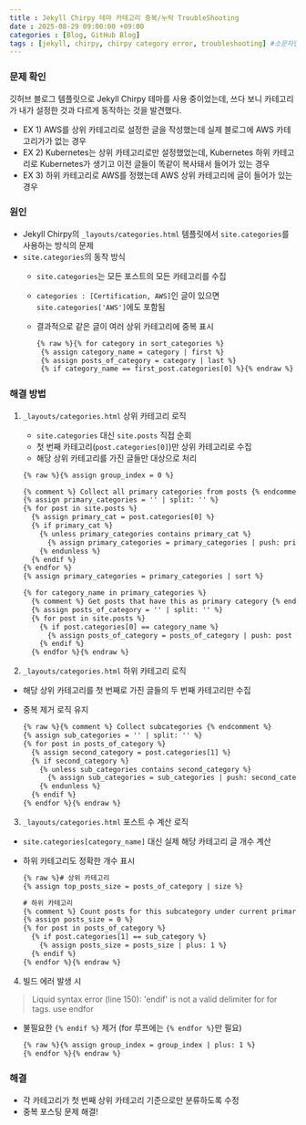 ```yaml
---
title : Jekyll Chirpy 테마 카테고리 중복/누락 TroubleShooting
date : 2025-08-29 09:00:00 +09:00
categories : [Blog, GitHub Blog]
tags : [jekyll, chirpy, chirpy category error, troubleshooting] #소문자만 가능
---
```


### 문제 확인

깃허브 블로그 템플릿으로 Jekyll Chirpy 테마를 사용 중이었는데, 쓰다 보니 카테고리가 내가 설정한 것과 다르게 동작하는 것을 발견했다.

- EX 1) AWS를 상위 카테고리로 설정한 글을 작성했는데 실제 블로그에 AWS 카테고리가가 없는 경우
- EX 2) Kubernetes는 상위 카테고리로만 설정했었는데, Kubernetes 하위 카테고리로 Kubernetes가 생기고 이전 글들이 똑같이 복사돼서 들어가 있는 경우
- EX 3) 하위 카테고리로 AWS를 정했는데 AWS 상위 카테고리에 글이 들어가 있는 경우

### 원인

- Jekyll Chirpy의 `_layouts/categories.html` 템플릿에서 `site.categories`를 사용하는 방식의 문제
- `site.categories`의 동작 방식
    - `site.categories`는 모든 포스트의 모든 카테고리를 수집
    - `categories : [Certification, AWS]`인 글이 있으면 `site.categories['AWS']`에도 포함됨
    - 결과적으로 같은 글이 여러 상위 카테고리에 중복 표시
        
        ```html
        {% raw %}{% for category in sort_categories %}
         {% assign category_name = category | first %}
         {% assign posts_of_category = category | last %}
         {% if category_name == first_post.categories[0] %}{% endraw %}
        ```
        

### 해결 방법

1. `_layouts/categories.html` 상위 카테고리 로직
    - `site.categories` 대신 `site.posts` 직접 순회
    - 첫 번째 카테고리(`post.categories[0]`)만 상위 카테고리로 수집
    - 해당 상위 카테고리를 가진 글들만 대상으로 처리
    
    ```html
    {% raw %}{% assign group_index = 0 %}
    
    {% comment %} Collect all primary categories from posts {% endcomment %}
    {% assign primary_categories = '' | split: '' %}
    {% for post in site.posts %}
      {% assign primary_cat = post.categories[0] %}
      {% if primary_cat %}
        {% unless primary_categories contains primary_cat %}
          {% assign primary_categories = primary_categories | push: primary_cat %}
        {% endunless %}
      {% endif %}
    {% endfor %}
    {% assign primary_categories = primary_categories | sort %}
    
    {% for category_name in primary_categories %}
      {% comment %} Get posts that have this as primary category {% endcomment %}
      {% assign posts_of_category = '' | split: '' %}
      {% for post in site.posts %}
        {% if post.categories[0] == category_name %}
          {% assign posts_of_category = posts_of_category | push: post %}
        {% endif %}
      {% endfor %}{% endraw %}
    ```
    

2. `_layouts/categories.html` 하위 카테고리 로직

- 해당 상위 카테고리를 첫 번째로 가진 글들의 두 번째 카테고리만 수집
- 중복 제거 로직 유지
    
    ```html
    {% raw %}{% comment %} Collect subcategories {% endcomment %}
    {% assign sub_categories = '' | split: '' %}
    {% for post in posts_of_category %}
      {% assign second_category = post.categories[1] %}
      {% if second_category %}
        {% unless sub_categories contains second_category %}
          {% assign sub_categories = sub_categories | push: second_category %}
        {% endunless %}
      {% endif %}
    {% endfor %}{% endraw %}
    ```
    

3. `_layouts/categories.html` 포스트 수 계산 로직

- `site.categories[category_name]` 대신 실제 해당 카테고리 글 개수 계산
- 하위 카테고리도 정확한 개수 표시
    
    ```html
    {% raw %}# 상위 카테고리
    {% assign top_posts_size = posts_of_category | size %}
    
    # 하위 카테고리
    {% comment %} Count posts for this subcategory under current primary category {% endcomment %}
    {% assign posts_size = 0 %}
    {% for post in posts_of_category %}
      {% if post.categories[1] == sub_category %}
        {% assign posts_size = posts_size | plus: 1 %}
      {% endif %}
    {% endfor %}{% endraw %}
    ```
    

4. 빌드 에러 발생 시

> Liquid syntax error (line 150): 'endif' is not a valid delimiter for for tags. use endfor
> 
- 불필요한 `{% endif %}` 제거 (for 루프에는 `{% endfor %}`만 필요)
    
    ```html
    {% raw %}{% assign group_index = group_index | plus: 1 %}
    {% endfor %}{% endraw %} 
    ```
    

### 해결

- 각 카테고리가 첫 번째 상위 카테고리 기준으로만 분류하도록 수정
- 중복 포스팅 문제 해결!